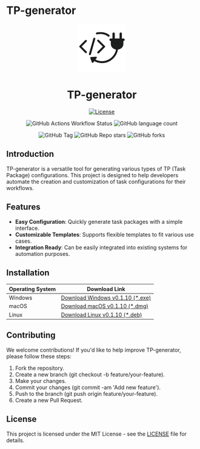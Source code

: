 # TP-generator

<!-- ![Logo](icon.png)   -->
<div align="center"><img src="./icon.png" width=128/></div>
<div align="center">
<h1>TP-generator</h1>

[![License](https://img.shields.io/github/license/OJ-Plugin/TP-generator.svg)](https://github.com/OJ-Plugin/TP-generator/blob/main/LICENSE)

![GitHub Actions Workflow Status](https://img.shields.io/github/actions/workflow/status/OJ-Plugin/TP-generator/release.yml)
![GitHub language count](https://img.shields.io/github/languages/count/OJ-Plugin/TP-generator)

![GitHub Tag](https://img.shields.io/github/v/tag/OJ-Plugin/TP-generator)
![GitHub Repo stars](https://img.shields.io/github/stars/OJ-Plugin/TP-generator)
![GitHub forks](https://img.shields.io/github/forks/OJ-Plugin/TP-generator)

</div>

## Introduction

TP-generator is a versatile tool for generating various types of TP (Task Package) configurations. This project is designed to help developers automate the creation and customization of task configurations for their workflows.

## Features

- **Easy Configuration**: Quickly generate task packages with a simple interface.
- **Customizable Templates**: Supports flexible templates to fit various use cases.
- **Integration Ready**: Can be easily integrated into existing systems for automation purposes.

## Installation

| Operating System | Download Link                              |
|------------------|--------------------------------------------|
| Windows          | [Download Windows v0.1.10 (*.exe)](https://github.com/OJ-Plugin/TP-generator/releases/download/v0.1.10/tp-generator_0.1.10_x64-setup.exe) |
| macOS            | [Download macOS v0.1.10 (*.dmg)](https://github.com/OJ-Plugin/TP-generator/releases/download/v0.1.10/tp-generator_0.1.10_aarch64.dmg) |
| Linux            | [Download Linux v0.1.10 (*.deb)](https://github.com/OJ-Plugin/TP-generator/releases/download/v0.1.10/tp-generator_0.1.10_amd64.deb) |


## Contributing
We welcome contributions! If you'd like to help improve TP-generator, please follow these steps:

1. Fork the repository.
2. Create a new branch (git checkout -b feature/your-feature).
3. Make your changes.
4. Commit your changes (git commit -am 'Add new feature').
5. Push to the branch (git push origin feature/your-feature).
6. Create a new Pull Request.

## License
This project is licensed under the MIT License - see the [LICENSE](LICENSE) file for details.